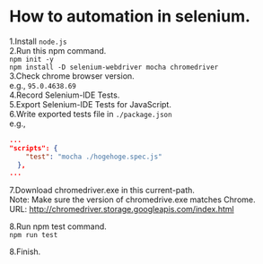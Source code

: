 # How to automation in selenium.  
1.Install `node.js`  
2.Run this npm command.  
`npm init -y`  
`npm install -D selenium-webdriver mocha chromedriver`  
3.Check chrome browser version.  
e.g., `95.0.4638.69`  
4.Record Selenium-IDE Tests.  
5.Export Selenium-IDE Tests for JavaScript.  
6.Write exported tests file in `./package.json`  
e.g.,  
```json
...
"scripts": {
    "test": "mocha ./hogehoge.spec.js"
  },
...
```
7.Download chromedriver.exe in this current-path.  
Note: Make sure the version of chromedrive.exe matches Chrome.  
URL: http://chromedriver.storage.googleapis.com/index.html  
  
8.Run npm test command.  
`npm run test`  
  
8.Finish.  
  